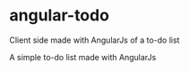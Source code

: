 # angular-todo
Client side made with AngularJs of a to-do list

A simple to-do list made with AngularJs
